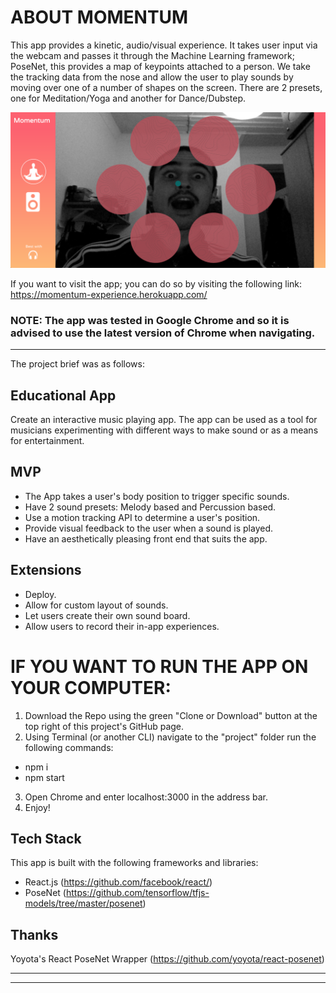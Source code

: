 # ABOUT MOMENTUM
This app provides a kinetic, audio/visual experience. It takes user input via the webcam and passes it through the Machine Learning framework; PoseNet, this provides a map of keypoints attached to a person. We take the tracking data from the nose and allow the user to play sounds by moving over one of a number of shapes on the screen. There are 2 presets, one for Meditation/Yoga and another for Dance/Dubstep.

<img  src="https://github.com/alexgyllos/files/blob/master/momentumPreview.png" alt="home page preview">

If you want to visit the app; you can do so by visiting the following link:
https://momentum-experience.herokuapp.com/

### NOTE: The app was tested in Google Chrome and so it is advised to use the latest version of Chrome when navigating.

---

The project brief was as follows:

## Educational App
Create an interactive music playing app. The app can be used as a tool for musicians experimenting with different ways to make sound or as a means for entertainment.

## MVP
- The App takes a user's body position to trigger specific sounds.
- Have 2 sound presets: Melody based and Percussion based.
- Use a motion tracking API to determine a user's position.
- Provide visual feedback to the user when a sound is played.
- Have an aesthetically pleasing front end that suits the app.

## Extensions
- Deploy.
- Allow for custom layout of sounds.
- Let users create their own sound board.
- Allow users to record their in-app experiences.

# IF YOU WANT TO RUN THE APP ON YOUR COMPUTER:

1. Download the Repo using the green "Clone or Download" button at the top right of this project's GitHub page.
2. Using Terminal (or another CLI) navigate to the "project" folder run the following commands:
  - npm i
  - npm start 
3. Open Chrome and enter localhost:3000 in the address bar.
4. Enjoy!

## Tech Stack
This app is built with the following frameworks and libraries:
- React.js (https://github.com/facebook/react/)
- PoseNet (https://github.com/tensorflow/tfjs-models/tree/master/posenet)

## Thanks
Yoyota's React PoseNet Wrapper (https://github.com/yoyota/react-posenet)

---
---
